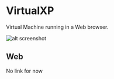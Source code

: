 # VirtualXP

Virtual Machine running in a Web browser.

![alt screenshot](https://raw.githubusercontent.com/lrusso/VirtualXP/master/VirtualXP.png)

## Web

No link for now 

